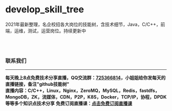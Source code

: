 # develop_skill_tree
2021年最新整理，名企校招各大岗位的技能树，含技术细节，Java，C/C++，前端，运维，测试，运营岗位。持续更新中



<br/>
<br/>

<h3 >联系我们</h3> 

---

**每天晚上8点免费技术分享直播，QQ交流群：<a href="https://jq.qq.com/?_wv=1027&k=pbSUswAy">725366814</a>，小姐姐给你发每天的直播链接，备注"github技能树"**<br/>
**直播内容：C/C++，Linux，Nginx，ZeroMQ，MySQL，Redis，fastdfs，MongoDB，ZK，流媒体，CDN，P2P，K8S，Docker，TCP/IP，协程，DPDK等等多个知识点技术分享**
**免费订阅直播课：<a href="https://ke.qq.com/course/417774?flowToken=1037127">点击免费订阅直播课</a>**
